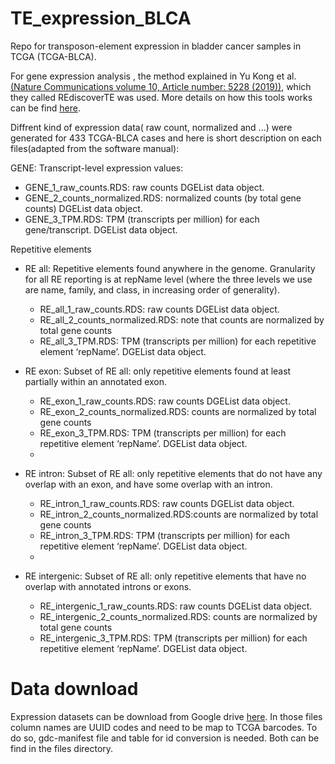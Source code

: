 # TE_expression_BLCA
Repo  for transposon-element expression in bladder cancer samples in TCGA (TCGA-BLCA).

For gene expression analysis , the method explained in Yu Kong et al. [(Nature Communications volume 10, Article number: 5228 (2019))](https://www.nature.com/articles/s41467-019-13035-2), which they called REdiscoverTE was used. More details on how this tools works can be find [here](http://research-pub.gene.com/REdiscoverTEpaper/software/REdiscoverTE_README.html).

Diffrent kind of expression data( raw count, normalized and ...)  were generated for 433 TCGA-BLCA cases and here is short description on each files(adapted from the software manual):

GENE: Transcript-level expression values:

- GENE_1_raw_counts.RDS: raw counts DGEList data object.
- GENE_2_counts_normalized.RDS: normalized counts (by total gene counts) DGEList data object.
- GENE_3_TPM.RDS: TPM (transcripts per million) for each gene/transcript. DGEList data object.

Repetitive elements

- RE all: Repetitive elements found anywhere in the genome. Granularity for all RE reporting is at repName level (where the three levels we use are name, family, and class, in increasing order of generality).
  - RE_all_1_raw_counts.RDS: raw counts DGEList data object.
  - RE_all_2_counts_normalized.RDS: note that counts are normalized by total gene counts
  - RE_all_3_TPM.RDS: TPM (transcripts per million) for each repetitive element ‘repName’. DGEList data object.

- RE exon: Subset of RE all: only repetitive elements found at least partially within an annotated exon.
  - RE_exon_1_raw_counts.RDS: raw counts DGEList data object.
  - RE_exon_2_counts_normalized.RDS: counts are normalized by total gene counts
   - RE_exon_3_TPM.RDS: TPM (transcripts per million) for each repetitive element ‘repName’. DGEList data object.
   - 
- RE intron: Subset of RE all: only repetitive elements that do not have any overlap with an exon, and have some overlap with an intron.
  - RE_intron_1_raw_counts.RDS: raw counts DGEList data object.
  - RE_intron_2_counts_normalized.RDS:counts are normalized by total gene counts
  - RE_intron_3_TPM.RDS: TPM (transcripts per million) for each repetitive element ‘repName’. DGEList data object.
  - 
- RE intergenic: Subset of RE all: only repetitive elements that have no overlap with annotated introns or exons.
  - RE_intergenic_1_raw_counts.RDS: raw counts DGEList data object.
  - RE_intergenic_2_counts_normalized.RDS: counts are normalized by total gene counts
  - RE_intergenic_3_TPM.RDS: TPM (transcripts per million) for each repetitive element ‘repName’. DGEList data object.


# Data download 
Expression datasets can be download from Google drive [here](https://drive.google.com/drive/folders/132nV7uf3aLp3a8NzRK5GKgGuULo4xu2e?usp=sharing). In those files column names are UUID codes and need to be map to TCGA barcodes. To do so, gdc-manifest file and table for id conversion is needed. Both can be find in the files directory. 
